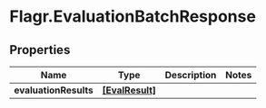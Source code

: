 # Flagr.EvaluationBatchResponse

## Properties
Name | Type | Description | Notes
------------ | ------------- | ------------- | -------------
**evaluationResults** | [**[EvalResult]**](EvalResult.md) |  | 


